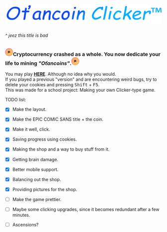 # <img src="/images/title lmao.png" alt="Title">
###### ^ jeez this title is bad

### <img src="/images/hat.png" alt="Oťancoin" width="25" height="25"/>**Cryptocurrency crashed as a whole.** You now dedicate your life to mining *"Oťancoins"*.<img src="/images/hat.png" alt="Oťancoin" width="25" height="25"/>  


You may play [**HERE**](http://clicker.otan.cz). Although no idea why you would.  
If you played a previous "version" and are encountering weird bugs, try to delete your cookies and pressing <kbd>Shift</kbd> + <kbd>F5</kbd>.  
This was made for a school project: Making your own Clicker-type game.  


TODO list:
- [x] Make the layout.
- [x] Make the EPIC COMIC SANS title + the coin.
- [x] Make it well, click.
- [x] Saving progress using cookies.
- [x] Making the shop and a way to buy stuff from it.
- [x] Getting brain damage.
- [x] Better mobile support.
- [x] Balancing out the shop.
- [x] Providing pictures for the shop.
- [ ] Make the game prettier.
- [ ] Maybe some clicking upgrades, since it becomes redundant after a few minutes.
- [ ] Ascensions?

